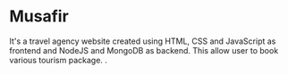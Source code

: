 # Musafir
It's a travel agency website created using HTML, CSS and JavaScript as frontend and NodeJS and MongoDB as backend. This allow user to book various tourism package. 
.
